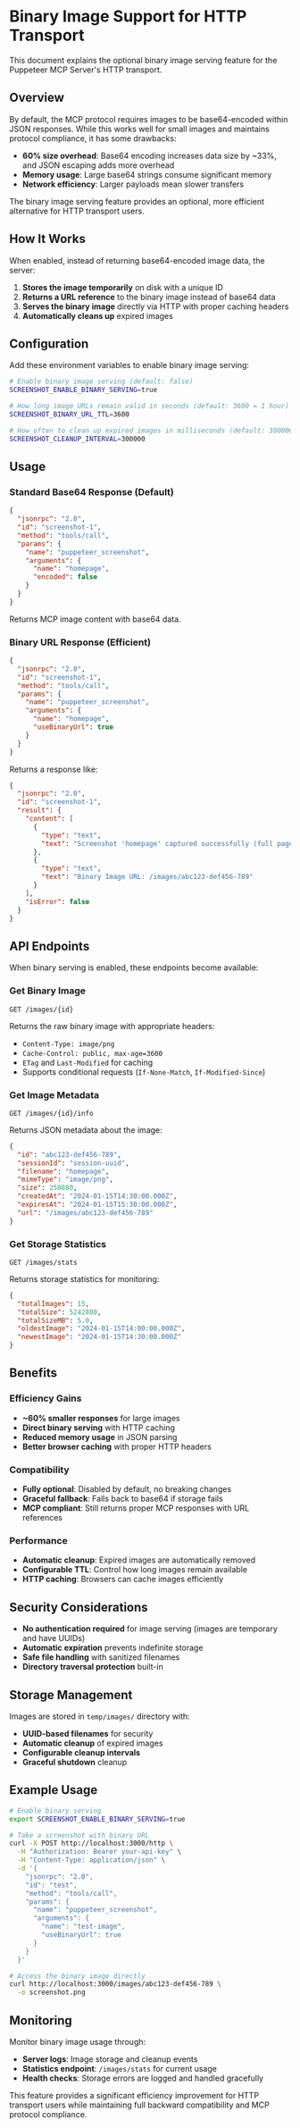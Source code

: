 # Binary Image Support for HTTP Transport

This document explains the optional binary image serving feature for the Puppeteer MCP Server's HTTP transport.

## Overview

By default, the MCP protocol requires images to be base64-encoded within JSON responses. While this works well for small images and maintains protocol compliance, it has some drawbacks:

- **60% size overhead**: Base64 encoding increases data size by ~33%, and JSON escaping adds more overhead
- **Memory usage**: Large base64 strings consume significant memory
- **Network efficiency**: Larger payloads mean slower transfers

The binary image serving feature provides an optional, more efficient alternative for HTTP transport users.

## How It Works

When enabled, instead of returning base64-encoded image data, the server:

1. **Stores the image temporarily** on disk with a unique ID
2. **Returns a URL reference** to the binary image instead of base64 data
3. **Serves the binary image** directly via HTTP with proper caching headers
4. **Automatically cleans up** expired images

## Configuration

Add these environment variables to enable binary image serving:

```bash
# Enable binary image serving (default: false)
SCREENSHOT_ENABLE_BINARY_SERVING=true

# How long image URLs remain valid in seconds (default: 3600 = 1 hour)
SCREENSHOT_BINARY_URL_TTL=3600

# How often to clean up expired images in milliseconds (default: 300000 = 5 minutes)
SCREENSHOT_CLEANUP_INTERVAL=300000
```

## Usage

### Standard Base64 Response (Default)
```json
{
  "jsonrpc": "2.0",
  "id": "screenshot-1",
  "method": "tools/call",
  "params": {
    "name": "puppeteer_screenshot",
    "arguments": {
      "name": "homepage",
      "encoded": false
    }
  }
}
```

Returns MCP image content with base64 data.

### Binary URL Response (Efficient)
```json
{
  "jsonrpc": "2.0",
  "id": "screenshot-1", 
  "method": "tools/call",
  "params": {
    "name": "puppeteer_screenshot",
    "arguments": {
      "name": "homepage",
      "useBinaryUrl": true
    }
  }
}
```

Returns a response like:
```json
{
  "jsonrpc": "2.0",
  "id": "screenshot-1",
  "result": {
    "content": [
      {
        "type": "text",
        "text": "Screenshot 'homepage' captured successfully (full page)\nSize: 245KB\nDuration: 1250ms\nPage: Example Site (https://example.com)\nBinary URL: /images/abc123-def456-789\nExpires: 2024-01-15T15:30:00.000Z\nFormat: Binary PNG (more efficient than base64)"
      },
      {
        "type": "text", 
        "text": "Binary Image URL: /images/abc123-def456-789"
      }
    ],
    "isError": false
  }
}
```

## API Endpoints

When binary serving is enabled, these endpoints become available:

### Get Binary Image
```
GET /images/{id}
```
Returns the raw binary image with appropriate headers:
- `Content-Type: image/png`
- `Cache-Control: public, max-age=3600`
- `ETag` and `Last-Modified` for caching
- Supports conditional requests (`If-None-Match`, `If-Modified-Since`)

### Get Image Metadata
```
GET /images/{id}/info
```
Returns JSON metadata about the image:
```json
{
  "id": "abc123-def456-789",
  "sessionId": "session-uuid",
  "filename": "homepage",
  "mimeType": "image/png",
  "size": 250880,
  "createdAt": "2024-01-15T14:30:00.000Z",
  "expiresAt": "2024-01-15T15:30:00.000Z",
  "url": "/images/abc123-def456-789"
}
```

### Get Storage Statistics
```
GET /images/stats
```
Returns storage statistics for monitoring:
```json
{
  "totalImages": 15,
  "totalSize": 5242880,
  "totalSizeMB": 5.0,
  "oldestImage": "2024-01-15T14:00:00.000Z",
  "newestImage": "2024-01-15T14:30:00.000Z"
}
```

## Benefits

### Efficiency Gains
- **~60% smaller responses** for large images
- **Direct binary serving** with HTTP caching
- **Reduced memory usage** in JSON parsing
- **Better browser caching** with proper HTTP headers

### Compatibility
- **Fully optional**: Disabled by default, no breaking changes
- **Graceful fallback**: Falls back to base64 if storage fails
- **MCP compliant**: Still returns proper MCP responses with URL references

### Performance
- **Automatic cleanup**: Expired images are automatically removed
- **Configurable TTL**: Control how long images remain available
- **HTTP caching**: Browsers can cache images efficiently

## Security Considerations

- **No authentication required** for image serving (images are temporary and have UUIDs)
- **Automatic expiration** prevents indefinite storage
- **Safe file handling** with sanitized filenames
- **Directory traversal protection** built-in

## Storage Management

Images are stored in `temp/images/` directory with:
- **UUID-based filenames** for security
- **Automatic cleanup** of expired images
- **Configurable cleanup intervals**
- **Graceful shutdown** cleanup

## Example Usage

```bash
# Enable binary serving
export SCREENSHOT_ENABLE_BINARY_SERVING=true

# Take a screenshot with binary URL
curl -X POST http://localhost:3000/http \
  -H "Authorization: Bearer your-api-key" \
  -H "Content-Type: application/json" \
  -d '{
    "jsonrpc": "2.0",
    "id": "test",
    "method": "tools/call", 
    "params": {
      "name": "puppeteer_screenshot",
      "arguments": {
        "name": "test-image",
        "useBinaryUrl": true
      }
    }
  }'

# Access the binary image directly
curl http://localhost:3000/images/abc123-def456-789 \
  -o screenshot.png
```

## Monitoring

Monitor binary image usage through:
- **Server logs**: Image storage and cleanup events
- **Statistics endpoint**: `/images/stats` for current usage
- **Health checks**: Storage errors are logged and handled gracefully

This feature provides a significant efficiency improvement for HTTP transport users while maintaining full backward compatibility and MCP protocol compliance.